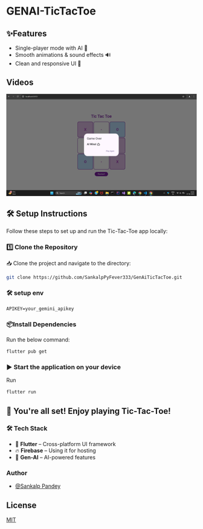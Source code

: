 # GENAI-TicTacToe



## ✨Features

- Single-player mode with AI 🤖
- Smooth animations & sound effects 🔊
- Clean and responsive UI 🎨





## Videos

![Image](https://github.com/SankalpPyFever333/GenAiTicTacToe/blob/main/assets/AppVideosAndSS/AI_WinsImage.png)





## 🛠️ Setup Instructions
Follow these steps to set up and run the Tic-Tac-Toe app locally:
### 1️⃣ Clone the Repository  
📥 Clone the project and navigate to the directory:  
```sh
git clone https://github.com/SankalpPyFever333/GenAiTicTacToe.git
```
### 🛠️ setup env
```
APIKEY=your_gemini_apikey
```
### 📦Install Dependencies
Run the below command:
```sh
flutter pub get
```
### ▶️ Start the application on your device
Run
```sh
flutter run
```
## 🎉 You're all set! Enjoy playing Tic-Tac-Toe!






    
### 🛠️ Tech Stack

- 🎯 **Flutter** – Cross-platform UI framework  
- 🔥 **Firebase** – Using it for hosting  
- 🤖 **Gen-AI** – AI-powered features  




### Author

- [@Sankalp Pandey](https://github.com/SankalpPyFever333)


## License

[MIT](https://choosealicense.com/licenses/mit/)

